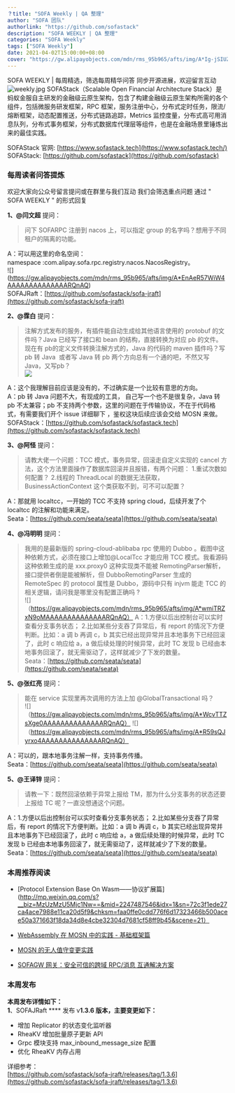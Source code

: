 ```yaml
---
？title: "SOFA Weekly | QA 整理"
author: "SOFA 团队"
authorlink: "https://github.com/sofastack"
description: "SOFA WEEKLY | QA 整理"
categories: "SOFA Weekly"
tags: ["SOFA Weekly"]
date: 2021-04-02T15:00:00+08:00
cover: "https://gw.alipayobjects.com/mdn/rms_95b965/afts/img/A*Ig-jSIUZWx0AAAAAAAAAAAAAARQnAQ"
---
```

SOFA WEEKLY | 每周精选，筛选每周精华问答
同步开源进展，欢迎留言互动
![weekly.jpg](https://gw.alipayobjects.com/mdn/rms_95b965/afts/img/A*ARgKS6SuU7YAAAAAAAAAAAAAARQnAQ)
SOFAStack（Scalable Open Financial Architecture Stack）是蚂蚁金服自主研发的金融级云原生架构，包含了构建金融级云原生架构所需的各个组件，包括微服务研发框架，RPC 框架，服务注册中心，分布式定时任务，限流/熔断框架，动态配置推送，分布式链路追踪，Metrics 监控度量，分布式高可用消息队列，分布式事务框架，分布式数据库代理层等组件，也是在金融场景里锤炼出来的最佳实践。

SOFAStack 官网: [https://www.sofastack.tech](https://www.sofastack.tech/)
SOFAStack: [https://github.com/sofastack](https://github.com/sofastack)

### 每周读者问答提炼

欢迎大家向公众号留言提问或在群里与我们互动
我们会筛选重点问题
通过 " SOFA WEEKLY " 的形式回复

**1、@闫文超** 提问：

>问下 SOFARPC 注册到 nacos 上，可以指定 group 的名字吗？想用于不同租户的隔离的功能。<br />

A：可以用这里的命名空间：<br />namespace :com.alipay.sofa.rpc.registry.nacos.NacosRegistry。<br />![]
(https://gw.alipayobjects.com/mdn/rms_95b965/afts/img/A*EnAeR57WiW4AAAAAAAAAAAAAARQnAQ)
<br /> SOFAJRaft：[https://github.com/sofastack/sofa-jraft](https://github.com/sofastack/sofa-jraft)<br />

**2、@霂白** 提问：

> 注解方式发布的服务，有插件能自动生成给其他语言使用的 protobuf 的文件吗？Java 已经写了接口和 bean 的结构，直接转换为对应 pb 的文件。现在有 pb的定义文件转换注解方式的，Java 的代码的 maven 插件吗？写 pb 转 Java  或者写 Java 转 pb 两个方向总有一个通的吧，不然又写 Java，又写pb？<br />
![](https://gw.alipayobjects.com/mdn/rms_95b965/afts/img/A*9KamToue8TwAAAAAAAAAAAAAARQnAQ)<br />

A：这个我理解目前应该是没有的，不过确实是一个比较有意思的方向。<br />A：pb 转 Java 问题不大，有现成的工具， 自己写一个也不是很复杂，Java 转 pb 不太兼容；pb 不支持两个参数，这里的问题在于传输协议，不在于代码格式，有需要我们开个 issue 详细聊下 ，鉴权这块后续应该会交给 MOSN 来做。<br />SOFAStack：[https://github.com/sofastack/sofastack.tech](https://github.com/sofastack/sofastack.tech)<br />

**3、@阿怪** 提问：

>请教大佬一个问题：TCC 模式，事务异常，回滚走自定义实现的 cancel 方法，这个方法里面操作了数据库回滚并且报错，有两个问题：
> 1.重试次数如何配置？
> 2.线程的 ThreadLocal 的数据无法获取，BusinessActionContext 这个类获取不到，可不可以配置？<br />

A：那就用 localtcc，一开始的 TCC 不支持 spring cloud，后续开发了个 localtcc 的注解和功能来满足。<br />Seata：[https://github.com/seata/seata](https://github.com/seata/seata)<br />

**4、@冯明明** 提问：

>我用的是最新版的 spring-cloud-ablibaba rpc 使用的 Dubbo 。截图中这种依赖方式，必须在接口上增加@LocalTcc 才能应用 TCC 模式。我看源码 这种依赖生成的是 xxx.proxy0 这种实现类不能被 RemotingParser解析，接口提供者倒是能被解析，但 DubboRemotingParser 生成的 RemoteSpec 的 protocol 属性是 Dubbo，源码中只有 injvm 能走 TCC 的相关逻辑，请问我是哪里没有配置正确吗 ?<br />
![]（https://gw.alipayobjects.com/mdn/rms_95b965/afts/img/A*wmiTRZxN9oMAAAAAAAAAAAAAARQnAQ）
A：1.方便以后出控制台可以实时查看分支事务状态； 2.比如某些分支吞了异常后，有 report 的情况下方便判断。比如：a 调 b 再调 c，b 其实已经出现异常并且本地事务下已经回滚了，此时 c 响应给 a，a 做后续处理的时候异常，此时 TC 发现 b 已经由本地事务回滚了，就无需驱动了，这样就减少了下发的数量。<br />
Seata：[https://github.com/seata/seata](https://github.com/seata/seata)

**5、@张红亮** 提问：

>能在 service 实现里再次调用的方法上加 @GlobalTransactional 吗？<br />
![]（https://gw.alipayobjects.com/mdn/rms_95b965/afts/img/A*WcvTTZsXge0AAAAAAAAAAAAAARQnAQ）
![]（https://gw.alipayobjects.com/mdn/rms_95b965/afts/img/A*R59sQJyrxo4AAAAAAAAAAAAAARQnAQ）

A：可以的，跟本地事务注解一样，支持事务传播。<br />
Seata：[https://github.com/seata/seata](https://github.com/seata/seata)

**5、@王译锌** 提问：

>请教一下：既然回滚依赖于异常上报给 TM，那为什么分支事务的状态还要上报给 TC 呢？一直没想通这个问题。<br />

A：1.方便以后出控制台可以实时查看分支事务状态； 2.比如某些分支吞了异常后，有 report 的情况下方便判断。比如：a 调 b 再调 c，b 其实已经出现异常并且本地事务下已经回滚了，此时 c 响应给 a，a 做后续处理的时候异常，此时 TC 发现 b 已经由本地事务回滚了，就无需驱动了，这样就减少了下发的数量。<br />
Seata：[https://github.com/seata/seata](https://github.com/seata/seata)

### 本周推荐阅读

- [Protocol Extension Base On Wasm——协议扩展篇](http://mp.weixin.qq.com/s?__biz=MzUzMzU5Mjc1Nw==&mid=2247487546&idx=1&sn=72c3f1ede27ca4ace7988e11ca20d5f9&chksm=faa0ffe0cdd776f6d17323466b500acee50a371663f18da34d8e4cbe32304d7681cf58ff9b45&scene=21）

- [WebAssembly 在 MOSN 中的实践 - 基础框架篇](http://mp.weixin.qq.com/s?__biz=MzUzMzU5Mjc1Nw==&mid=2247487508&idx=1&sn=4b725ef4d19372f1711c2eb066611acf&chksm=faa0ffcecdd776d81c3d78dbfff588d12ef3ec3c5607036e3994fee3e215695279996c045dbc&scene=21)

- [MOSN 的无人值守变更实践](http://mp.weixin.qq.com/s?__biz=MzUzMzU5Mjc1Nw==&mid=2247487479&idx=1&sn=e5972cbc1d8c04cff843380117158539&chksm=faa0e02dcdd7693b965e35014cfef4dc3be84e477e0c74694421658a2570162ad73883e7b054&scene=21)

- [SOFAGW 网关：安全可信的跨域 RPC/消息 互通解决方案](http://mp.weixin.qq.com/s?__biz=MzUzMzU5Mjc1Nw==&mid=2247487444&idx=1&sn=1d55a7c68e105f305198eae65f587e2e&chksm=faa0e00ecdd76918b5cf4b5f4102347581de6c6f5154551d57dabfbfe16b45309f021e150a6f&scene=21)

### 本周发布
**本周发布详情如下：**<br />**1**、SOFAJRaft **** 发布 v**1.3.6 版本，主要变更如下：**

- 增加 Replicator 的状态变化监听器 <br />
- RheaKV 增加批量原子更新 API <br />
- Grpc 模块支持 max_inbound_message_size 配置 <br />
- 优化 RheaKV 内存占用 <br />

详细参考：<br />[https://github.com/sofastack/sofa-jraft/releases/tag/1.3.6](https://github.com/sofastack/sofa-jraft/releases/tag/1.3.6)

